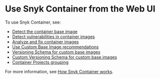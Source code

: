 # Use Snyk Container from the Web UI

To use Snyk Container, see:

* [Detect the container base image](detect-the-container-base-image.md)
* [Detect vulnerabilities in container images](detect-vulnerabilities-in-container-images.md)
* [Analyze and fix container images](analyze-and-fix-container-images.md)
* [Use Custom Base Image recommendations](use-custom-base-image-recommendations/)
* [Versioning Schema for custom base images](use-custom-base-image-recommendations/versioning-schema-for-custom-base-images.md)
* [Custom Versioning Schema for custom base images](use-custom-base-image-recommendations/custom-versioning-schema-for-custom-base-images.md)
* [Container Projects grouping](container-project-grouping-in-project-tab.md)

For more information, see [How Snyk Container works](../../../scan-containers/how-snyk-container-works/).
